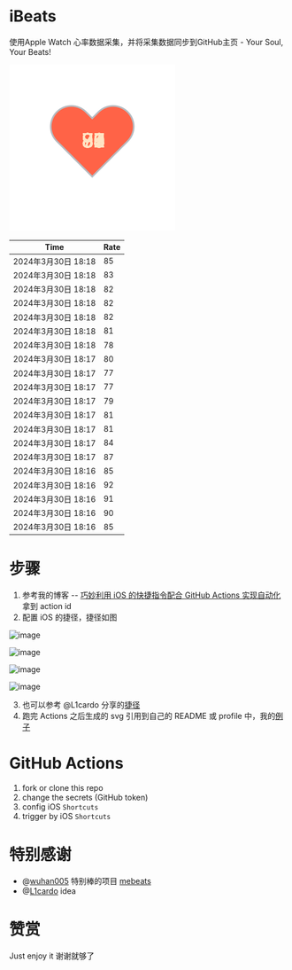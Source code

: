 # iBeats
使用Apple Watch 心率数据采集，并将采集数据同步到GitHub主页 - Your Soul, Your Beats!

![](./files/heart.svg)

<!--START_SECTION:my_heart_rate-->
| Time | Rate | 
 | ---- | ---- | 
| 2024年3月30日 18:18 | 85 |
| 2024年3月30日 18:18 | 83 |
| 2024年3月30日 18:18 | 82 |
| 2024年3月30日 18:18 | 82 |
| 2024年3月30日 18:18 | 82 |
| 2024年3月30日 18:18 | 81 |
| 2024年3月30日 18:18 | 78 |
| 2024年3月30日 18:17 | 80 |
| 2024年3月30日 18:17 | 77 |
| 2024年3月30日 18:17 | 77 |
| 2024年3月30日 18:17 | 79 |
| 2024年3月30日 18:17 | 81 |
| 2024年3月30日 18:17 | 81 |
| 2024年3月30日 18:17 | 84 |
| 2024年3月30日 18:17 | 87 |
| 2024年3月30日 18:16 | 85 |
| 2024年3月30日 18:16 | 92 |
| 2024年3月30日 18:16 | 91 |
| 2024年3月30日 18:16 | 90 |
| 2024年3月30日 18:16 | 85 |

<!--END_SECTION:my_heart_rate-->

# 步骤
1. 参考我的博客 -- [巧妙利用 iOS 的快捷指令配合 GitHub Actions 实现自动化](https://github.com/yihong0618/gitblog/issues/198) 拿到 action id
2. 配置 iOS 的捷径，捷径如图

![image](https://user-images.githubusercontent.com/15976103/122154218-0db0b480-ce97-11eb-93bb-5aec07c558dc.png)

![image](https://user-images.githubusercontent.com/15976103/122154236-186b4980-ce97-11eb-8e4b-70551a0391ae.png)

![image](https://user-images.githubusercontent.com/15976103/122154268-2d47dd00-ce97-11eb-902e-3acf292265a9.png)

![image](https://user-images.githubusercontent.com/15976103/122174055-fa144680-ceb4-11eb-9be2-3eb83cd516f7.png)

3. 也可以参考 @L1cardo 分享的[捷径](https://www.icloud.com/shortcuts/6ab6047b459c41ad822ad6b94b1c03d4)
4. 跑完 Actions 之后生成的 svg 引用到自己的 README 或 profile 中，我的[例子](https://github.com/yihong0618) 

# GitHub Actions

1. fork or clone this repo
2. change the secrets (GitHub token)
3. config iOS `Shortcuts` 
4. trigger by iOS `Shortcuts`

# 特别感谢
- @[wuhan005](https://github.com/wuhan005) 特别棒的项目 [mebeats](https://github.com/wuhan005/mebeats)
- @[L1cardo](https://github.com/L1cardo) idea

# 赞赏
Just enjoy it
谢谢就够了
